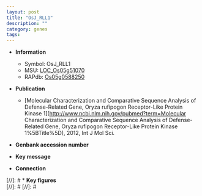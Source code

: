 ```yaml
---
layout: post
title: "OsJ_RLL1"
description: ""
category: genes
tags: 
---
```


* **Information**  
    + Symbol: OsJ_RLL1  
    + MSU: [LOC_Os05g51070](http://rice.plantbiology.msu.edu/cgi-bin/ORF_infopage.cgi?orf=LOC_Os05g51070)  
    + RAPdb: [Os05g0588250](http://rapdb.dna.affrc.go.jp/viewer/gbrowse_details/irgsp1?name=Os05g0588250)  

* **Publication**  
    + [Molecular Characterization and Comparative Sequence Analysis of Defense-Related Gene, Oryza rufipogon Receptor-Like Protein Kinase 1](http://www.ncbi.nlm.nih.gov/pubmed?term=Molecular Characterization and Comparative Sequence Analysis of Defense-Related Gene, Oryza rufipogon Receptor-Like Protein Kinase 1%5BTitle%5D), 2012, Int J Mol Sci.

* **Genbank accession number**  

* **Key message**  

* **Connection**  

[//]: # * **Key figures**  
[//]: # 
[//]: # 
